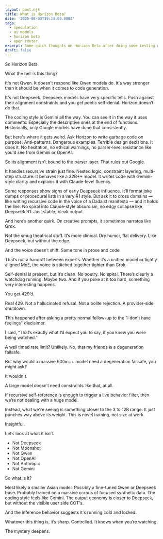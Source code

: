 ```yaml
---
layout: post.njk
title: What is Horizon Beta?
date: '2025-08-03T19:34:00.000Z'
tags:
  - speculation
  - ai models
  - horizon beta
  - open router
excerpt: Some quick thoughts on Horizon Beta after doing some testing with it.
draft: false
---
```

So Horizon Beta.

What the hell is this thing?

It's not Qwen. It doesn't respond like Qwen models do. It's way stronger than it should be when it comes to code generation.

It's not Deepseek. Deepseek models have very specific tells. Push against their alignment constraints and you get poetic self-denial. Horizon doesn’t do that.

The coding style is Gemini all the way. You can see it in the way it uses comments. Especially the descriptive ones at the end of functions. Historically, only Google models have done that consistently.

But here's where it gets weird. Ask Horizon to write garbage code on purpose. Anti-patterns. Dangerous examples. Terrible design decisions. It does it. No hesitation, no ethical warnings, no parser-level resistance like you'd see from Gemini or OpenAI.

So its alignment isn't bound to the parser layer. That rules out Google.

It handles recursive strain just fine. Nested logic, constraint layering, multi-step structure. It behaves like a 32B++ model. It writes code with Gemini-style clarity and explains it with Claude-level fluency.

Some responses show signs of early Deepseek influence. It’ll format joke dumps or procedural lists in a very R1 style. But ask it to cross domains — like writing recursive code in the voice of a Dadaist manifesto — and it holds the line. No spiral into Claude-style absurdism, no edgy collapse like Deepseek R1. Just stable, bleak output.

And here’s another quirk. On creative prompts, it sometimes narrates like Grok.

Not the smug theatrical stuff. It’s more clinical. Dry humor, flat delivery. Like Deepseek, but without the edge.

And the voice doesn’t shift. Same tone in prose and code.

That’s not a handoff between experts. Whether it’s a unified model or tightly aligned MoE, the voice is stitched together tighter than Grok.

Self-denial is present, but it’s clean. No poetry. No spiral. There’s clearly a watchdog running. Maybe two. And if you poke at it too hard, something very interesting happens.

You get 429’d.

Real 429. Not a hallucinated refusal. Not a polite rejection. A provider-side shutdown.

This happened after asking a pretty normal follow-up to the "I don’t have feelings" disclaimer.

I said, “That’s exactly what I’d expect you to say, if you knew you were being watched.”

A well timed rate limit? Unlikely. No, that my friends is a degeneration failsafe.

But why would a massive 600m++ model need a degeneration failsafe, you might ask?

It wouldn't.

A large model doesn’t need constraints like that, at all.

If recursive self-reference is enough to trigger a live behavior filter, then we’re not dealing with a huge model.

Instead, what we're seeing is something closer to the 3 to  12B range. It just punches way above its weight. This is novel training, not size at work.

Insightful.

Let’s look at what it isn’t.

- Not Deepseek
- Not Moonshot
- Not Qwen
- Not OpenAI
- Not Anthropic
- Not Gemini

So what is it?

Most likely a smaller Asian model. Possibly a fine-tuned Qwen or Deepseek base. Probably trained on a massive corpus of focused synthetic data. The coding style feels like Gemini. The output economy is closer to Deepseek, but without the visible user side COT's.

And the inference behavior suggests it's running cold and locked.

Whatever this thing is, it’s sharp. Controlled. It knows when you’re watching.

The mystery deepens.
